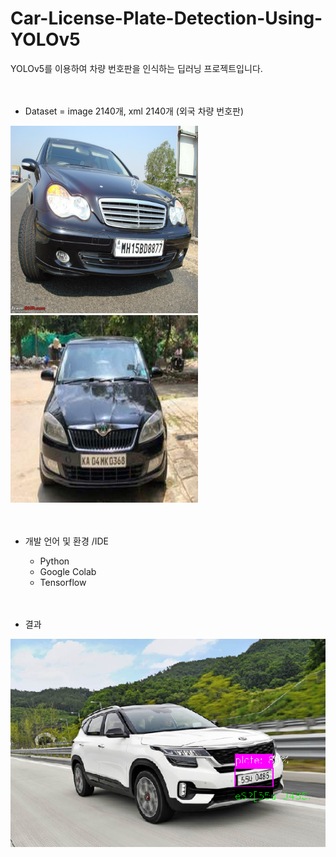 # Car-License-Plate-Detection-Using-YOLOv5
YOLOv5를 이용하여 차량 번호판을 인식하는 딥러닝 프로젝트입니다.
<br/><br/><br/>


* Dataset = image 2140개, xml 2140개 (외국 차량 번호판)

<img src="./images/N187.jpeg" width="300" height="300"/> <img src="./images/KA11.jpg" width="300" height="300"/>
<br/><br/><br/>


* 개발 언어 및 환경 /IDE
  * Python
  * Google Colab
  * Tensorflow
<br/><br/><br/>


* 결과

<img src="./images/detection.png" />
